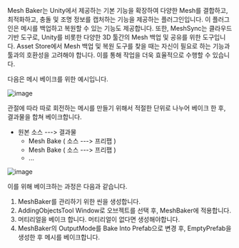 Mesh Baker는 Unity에서 제공하는 기본 기능을 확장하여 다양한 Mesh를 결합하고, 최적화하고, 충돌 및 조명 정보를 캡처하는 기능을 제공하는 플러그인입니다. 이 플러그인은 메시를 백업하고 복원할 수 있는 기능도 제공합니다. 또한, MeshSync는 클라우드 기반 도구로, Unity를 비롯한 다양한 3D 툴간의 Mesh 백업 및 공유를 위한 도구입니다. Asset Store에서 Mesh 백업 및 복원 도구를 찾을 때는 자신이 필요로 하는 기능과 툴과의 호환성을 고려해야 합니다. 이를 통해 작업을 더욱 효율적으로 수행할 수 있습니다.

다음은 메시 베이크를 위한 예시입니다. 

![image](https://github.com/kbmhansungb/kbmhansungb.github.io/assets/56149613/5b978c16-12c6-41ac-9cdf-8b8d5c8edc4f)

관절에 따라 따로 회전하는 메시를 만들기 위해서 적절한 단위로 나누어 베이크 한 후, 결과물을 합쳐 베이크합니다.

* 원본 소스 ---> 결과물
    * Mesh Bake ( 소스 ---> 프리팹 )
    * Mesh Bake ( 소스 ---> 프리팹 )
    * ...       

![image](https://github.com/kbmhansungb/kbmhansungb.github.io/assets/56149613/03ba4cc6-b66e-4e96-b72c-2833ec62a556)

이를 위해 베이크하는 과정은 다음과 같습니다.

1. MeshBaker를 관리하기 위한 씬을 생성합니다.
2. AddingObjectsTool Window로 오브젝트를 선택 후, MeshBaker에 적용합니다.
3. 머티리얼을 베이크 합니다. 머티리얼이 없다면 생성해야합니다.
4. MeshBaker의 OutputMode를 Bake Into Prefab으로 변경 후, EmptyPrefab을 생성한 후 메시를 베이크합니다.

